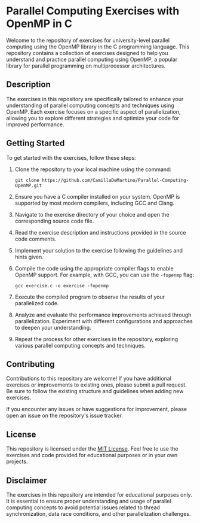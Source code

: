 # Parallel Computing Exercises with OpenMP in C

Welcome to the repository of exercises for university-level parallel computing using the OpenMP library in the C programming language. This repository contains a collection of exercises designed to help you understand and practice parallel computing using OpenMP, a popular library for parallel programming on multiprocessor architectures.

## Description

The exercises in this repository are specifically tailored to enhance your understanding of parallel computing concepts and techniques using OpenMP. Each exercise focuses on a specific aspect of parallelization, allowing you to explore different strategies and optimize your code for improved performance.

## Getting Started

To get started with the exercises, follow these steps:

1. Clone the repository to your local machine using the command:
   ```
   git clone https://github.com/CamillaDeMartino/Parallel-Computing-OpenMP.git
   ```

2. Ensure you have a C compiler installed on your system. OpenMP is supported by most modern compilers, including GCC and Clang.

3. Navigate to the exercise directory of your choice and open the corresponding source code file.

4. Read the exercise description and instructions provided in the source code comments.

5. Implement your solution to the exercise following the guidelines and hints given.

6. Compile the code using the appropriate compiler flags to enable OpenMP support. For example, with GCC, you can use the `-fopenmp` flag:
   ```
   gcc exercise.c -o exercise -fopenmp
   ```

7. Execute the compiled program to observe the results of your parallelized code.

8. Analyze and evaluate the performance improvements achieved through parallelization. Experiment with different configurations and approaches to deepen your understanding.

9. Repeat the process for other exercises in the repository, exploring various parallel computing concepts and techniques.

## Contributing

Contributions to this repository are welcome! If you have additional exercises or improvements to existing ones, please submit a pull request. Be sure to follow the existing structure and guidelines when adding new exercises.

If you encounter any issues or have suggestions for improvement, please open an issue on the repository's issue tracker.

## License

This repository is licensed under the [MIT License](LICENSE). Feel free to use the exercises and code provided for educational purposes or in your own projects.

## Disclaimer

The exercises in this repository are intended for educational purposes only. It is essential to ensure proper understanding and usage of parallel computing concepts to avoid potential issues related to thread synchronization, data race conditions, and other parallelization challenges.
